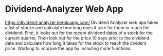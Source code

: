 # Dividend-Analyzer Web App
https://dividend-analyzer.herokuapp.com/
Dividend Analyzer web app takes a list of stocks and calculate how long does it take for them to reach the dividend.
First, it looks out for the recent dividend dates of a stock for the current quartar. Then look out for the price 10 days prior to the dividend date and calculate how long it takes for the stock to reach the divident price.
Working to improve the app by including more functions.
